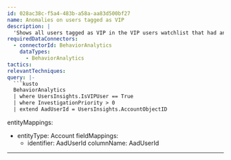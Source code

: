 ```yaml
---
id: 028ac38c-f5a4-483b-a58a-aa83d500bf27
name: Anomalies on users tagged as VIP
description: |
  'Shows all users tagged as VIP in the VIP users watchlist that had anomalies with a score greater than 0.'
requiredDataConnectors:
  - connectorId: BehaviorAnalytics
    dataTypes:
      - BehaviorAnalytics
tactics:
relevantTechniques:
query: |-
  ```kusto
  BehaviorAnalytics
  | where UsersInsights.IsVIPUser == True
  | where InvestigationPriority > 0
  | extend AadUserId = UsersInsights.AccountObjectID
  ```
entityMappings:
  - entityType: Account
    fieldMappings:
      - identifier: AadUserId
        columnName: AadUserId
---
```


